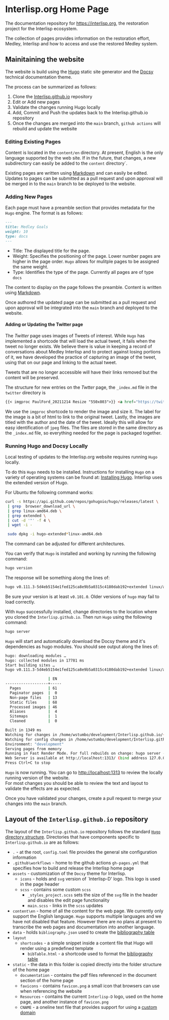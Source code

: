 # Interlisp.org Home Page

The documentation repository for <https://interlisp.org>, the restoration
project for the Interlisp ecosystem.

The collection of pages provides information on the restoration effort, Medley,
Interlisp and how to access and use the restored Medley system.

## Mainitaining the website

The website is build using the [Hugo](https://gohugo.io/) static
site generator and the [Docsy](https://www.docsy.dev/) technical documentation
theme.

The process can be summarized as follows:

1. Clone the [Interlisp.github.io](https://github.com/Interlisp/Interlisp.github.io) repository
2. Edit or Add new pages
3. Validate the changes running Hugo locally
4. Add, Commit and Push the updates back to the Interlisp.github.io repository
5. Once the changes are merged into the `main` branch, `github actions` will rebuild and update the website

### Editing Existing Pages

Content is located in the `content/en` directory.  At present, English is the only language
supported by the web site.  If in the future, that changes, a new subdirectory can easily
be added to the `content` directory`.

Existing pages are written using [Markdown](https://www.markdownguide.org/tools/hugo/) and
can easily be edited.  Updates to pages can be submitted as a pull request and upon approval
will be merged in to the `main` branch to be deployed to the website.

### Adding New Pages

Each page must have a preamble section that provides metadata for the `Hugo` engine.  The format
is as follows:

```markdown
---
title: Medley Goals
weight: 10
type: docs
---
```

- Title: The displayed title for the page.
- Weight:  Specifies the positioning of the page.  Lower number pages are higher in the page order.  `Hugo` allows for mulitple pages to be assigned the same weight.  
- Type: Identifies the type of the page.  Currently all pages are of type `docs`

The content to display on the page follows the preamble.  Content is written using [Markdown](https://www.markdownguide.org/tools/hugo/).  

Once authored the updated page can be submitted as a pull request and upon approval will be integrated
into the `main` branch and deployed to the website.

#### Adding or Updating the Twitter page

The *Twitter* page uses images of Tweets of interest.  While `Hugo` has implemented a shortcode that will load the actual tweet, it
fails when the tweet no longer exists.  We believe there is value in keeping a record of conversations about Medley Interlisp and
to protect against losing portions of it, we have developed the practice of capturing an image of the tweet, using that on our page
and linking to the actual tweet.  

Tweets that are no longer accessible will have their links removed but the content will be preserved.  

The structure for new entries on the *Twtter* page, the `_index.md` file in the `twitter` directory is

```markdown
{{< imgproc PaulFord_20211214 Resize "550x803">}} <a href="https://twitter.com/ftrain/status/1470968024756895744?ref_src=twsrc">Link to tweet</a> {{< /imgproc >}}
```

We use the `imgproc` shortcode to render the image and size it.  The label for the image is a bit of html to link to the original tweet.  Lastly, the images
are titled with the author and the date of the tweet.  Ideally this will allow for easy identification of `jpeg` files.  The files are stored in the same
directory as the `_index.md` file, so everything needed for the page is packaged together.

### Running Hugo and Docsy Locally

Local testing of updates to the Interlisp.org website requires running `Hugo` locally.

To do this `Hugo` needs to be installed. Instructions for installing `Hugo` on a variety of operating systems can be
found at:  [Installing Hugo](https://gohugo.io/getting-started/installing).  Interlisp uses the extended version of Hugo.

For Ubuntu the following command works:

```bash
curl -s https://api.github.com/repos/gohugoio/hugo/releases/latest \
 | grep  browser_download_url \
 | grep linux-amd64.deb \
 | grep extended \
 | cut -d '"' -f 4 \
 | wget -i -

 sudo dpkg -i hugo-extended*linux-amd64.deb
```

The command can be adjusted for different architectures.

You can verify that `Hugo` is installed and working by running the following command:

```bash
hugo version
```

The response will be something along the lines of:

```bash
hugo v0.111.3-5d4eb5154e1fed125ca8e9b5a0315c4180dab192+extended linux/amd64 BuildDate=2023-03-12T11:40:50Z VendorInfo=gohugoio
```

Be sure your version is at least `v0.101.0`. Older versions of `hugo` may fail to load correctly.

With `Hugo` successfully installed, change directories to the location where you cloned the `Interlisp.github.io`. Then run `Hugo` using the following
command:

```bash
hugo server
```

`Hugo` will start and automatically download the Docsy theme and it's dependencies as hugo modules.  You should see output along the lines of:

```bash
hugo: downloading modules …
hugo: collected modules in 17781 ms
Start building sites …
hugo v0.111.3-5d4eb5154e1fed125ca8e9b5a0315c4180dab192+extended linux/amd64 BuildDate=2023-03-12T11:40:50Z VendorInfo=gohugoio

                   | EN
-------------------+-----
  Pages            | 61
  Paginator pages  |  0
  Non-page files   | 13
  Static files     | 68
  Processed images | 46
  Aliases          |  4
  Sitemaps         |  1
  Cleaned          |  0

Built in 1349 ms
Watching for changes in /home/wstumbo/development/Interlisp.github.io/{archetypes,assets,content,data,layouts,package.json,static,themes}
Watching for config changes in /home/wstumbo/development/Interlisp.github.io/config.toml, /home/wstumbo/development/Interlisp.github.io/go.mod
Environment: "development"
Serving pages from memory
Running in Fast Render Mode. For full rebuilds on change: hugo server --disableFastRender
Web Server is available at http://localhost:1313/ (bind address 127.0.0.1)
Press Ctrl+C to stop
```

`Hugo` is now running.  You can go to [http://localhost:1313](http://localhost:1313) to review the locally running version of the website.  
For most changes you should be able to review the text and layout to validate the effects are as expected.

Once you have validated your changes, create a pull request to merge your changes into the `main` branch.

## Layout of the `Interlisp.github.io` repository

The layout of the `Interlisp.github.io` repository follows the standard [`Hugo` directory structure](https://gohugo.io/getting-started/directory-structure/).  Directories
that have components specific to `Interlisp.github.io` are as follows:

- `.` - at the root, `config.toml` file provides the general site configuration information
- `.github\workflows`  - home to the github actions `gh-pages.yml` that specifies how to build and release the Interlisp home page
- `assets` - customization of the `Docsy` theme for Interlisp.
  - `icons` - holds and `svg` version of `Interlisp-D' logo.  This logo is used in the page header
  - `scss` - contains some custom `scss`
    - `_styles_project.scss` sets the size of the `svg` file in the header and disables the edit page functionality
    - `main.scss` - links in the `scss` updates
- `content\en` - home of all the content for the web page.  We currently only support the English language.  `Hugo` supports multiple languages and we have not disabled that feature. However there are no plans at present to transcribe the web pages and documentation into another language.
- `data`  - holds `bibliography.json` used to create the [bibliography table](https://interlisp.org/publications/table/)
- `layout`
  - `shortcodes` - a simple snippet inside a content file that Hugo will render using a predefined template
    - `bibTable.html` - a shortcode used to format the [bibliography table](https://interlisp.org/publications/table/)
- `static` - the data in this folder is copied directly into the folder structure of the home page  
  - `documentation` - contains the pdf files referenced in the document section of the home page
  - `favicons` - contains `favicon.png` a small icon that browsers can use when referencing the website
  - `Resources` - contains the current `Interlisp-D` logo, used on the home page, and another instance of `favicon.png`
  - `CNAME` - a oneline text file that provides support for using a [custom domain](https://gohugo.io/hosting-and-deployment/hosting-on-github/#use-a-custom-domain)
